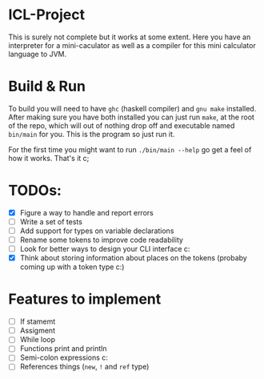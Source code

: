 # ICL-Project

This is surely not complete but it works at some extent. Here you have an interpreter for a mini-caculator as well as a compiler for this mini calculator language to JVM.

# Build & Run
To build you will need to have `ghc` (haskell compiler) and `gnu make` installed. After making sure you have both installed you can just run `make`, at the root of the repo, which will out of nothing drop off and executable named `bin/main` for you. This is the program so just run it. 

For the first time you might want to run `./bin/main --help` go get a feel of how it works. That's it c;

# TODOs:
- [x] Figure a way to handle and report errors
- [ ] Write a set of tests
- [ ] Add support for types on variable declarations
- [ ] Rename some tokens to improve code readability
- [ ] Look for better ways to design your CLI interface c:
- [x] Think about storing information about places on the tokens (probaby coming up with a token type c:)

# Features to implement
- [ ] If stamemt
- [ ] Assigment
- [ ] While loop
- [ ] Functions print and println
- [ ] Semi-colon expressions c:
- [ ] References things (`new`, `!` and `ref` type)
